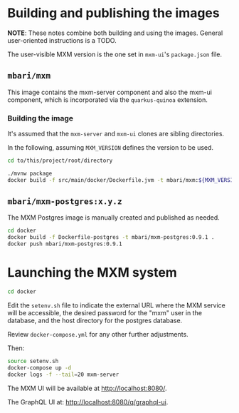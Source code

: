 # Building and publishing the images

**NOTE**: These notes combine both building and using the images.
General user-oriented instructions is a TODO.

The user-visible MXM version is the one set in `mxm-ui`'s `package.json` file.

## `mbari/mxm`

This image contains the mxm-server component and also the mxm-ui component,
which is incorporated via the `quarkus-quinoa` extension.

### Building the image

It's assumed that the `mxm-server` and `mxm-ui` clones are sibling directories.

In the following, assuming `MXM_VERSION` defines the version to be used.

```bash
cd to/this/project/root/directory

./mvnw package
docker build -f src/main/docker/Dockerfile.jvm -t mbari/mxm:${MXM_VERSION} .
```

## `mbari/mxm-postgres:x.y.z`

The MXM Postgres image is manually created and published as needed.

```bash
cd docker
docker build -f Dockerfile-postgres -t mbari/mxm-postgres:0.9.1 .
docker push mbari/mxm-postgres:0.9.1
```

# Launching the MXM system

```bash
cd docker
```

Edit the `setenv.sh` file to indicate
the external URL where the MXM service will be accessible,
the desired password for the "mxm" user in the database,
and the host directory for the postgres database.

Review `docker-compose.yml` for any other further adjustments.

Then:

```bash
source setenv.sh
docker-compose up -d
docker logs -f --tail=20 mxm-server
```

The MXM UI will be available at <http://localhost:8080/>.

The GraphQL UI at: <http://localhost:8080/q/graphql-ui>.

